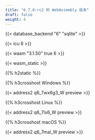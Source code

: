 ```yaml
---
title: "6.7.0-rc2 的 WebAssembly 版本"
draft: false
weight: 4
---
```


{{< database_backend "6" "sqlite" >}}

{{< icu 6 >}}

{{< wasm "3.1.50" true 6 >}}

{{< wasm_static >}}

{{% h2static %}}

{{% h3crosshost Windows %}}

{{< address2 q6_7wx6g3_W preview >}}

{{% h3crosshost Linux %}}

{{< address2 q6_7lx6_W preview >}}

{{% h3crosshost macOS %}}

{{< address2 q6_7mal_W preview >}}
